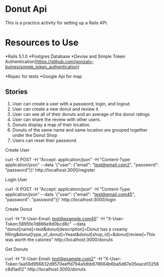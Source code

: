 # Donut Api

This is a practice activity for setting up a Rails API. 

# Resources to Use
  *Rails 5.1.0
  *Postgres Database
  *Devise and Simple Token Authentication[https://github.com/gonzalo-bulnes/simple_token_authentication]  

  *Rspec for tests
  *Google Api for map

## Stories
  1. User can create a user with a password, login, and logout. 
  2. User can create a new donut and review it
  3. User can see all of their donuts and an average of the donut ratings
  4. User can share the review with other users.
  5. Donuts display a map of their location.
  6. Donuts of the same name and same location are grouped together under the Donut Shop
  7. Users can reset their password.


  Create User

  curl -X POST -H "Accept: application/json" -H "Content-Type: application/json" --data '{"user": {"email": "test@email.com2", "password": "password"}}' http://localhost:3000/register



  Login User

  curl -X POST -H "Accept: application/json" -H "Content-Type: application/json" --data '{"user": {"email": "test@email.com45", "password": "password"}}' http://localhost:3000/login


  Create Donut

 curl -H "X-User-Email: test@example.com45" -H "X-User-Token:5895fe7d866e9d0bcd8c"  --data "donut[name]=test&donut[description]=Donut has a creamy filling&donut[type_of_donut]=Yeast&donut[shop_id]=&donut[review]=This was worth the calories" http://localhost:3000/donuts 

  Get Donuts

  curl -H "X-User-Email: test@example.com2" -H "X-User-Token:1aa58d956832d9570eeffd794a1dbb678684b6ba5d87e05eacd13258c8d1ad12"  http://localhost:3000/donuts




